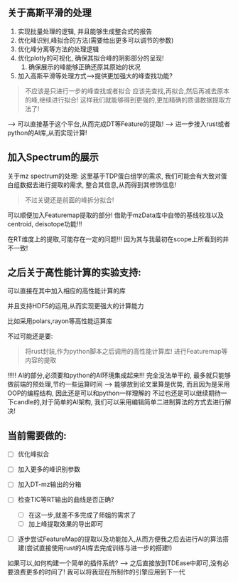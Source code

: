 

## 关于高斯平滑的处理
1. 实现批量处理的逻辑, 并且能够生成整合式的报告
2. 优化峰识别,峰拟合的方法(需要给出更多可以调节的参数)
3. 优化峰分离等方法的处理逻辑
4. 优化plotly的可视化, 确保其拟合峰的阴影部分的呈现!
   1.  确保展示的峰能够正确还原其原始的状况
5. 加入高斯平滑等处理方式-->提供更加强大的峰查找功能?


> 不应该是只进行一步的峰查找或者拟合
> 应该先查找,再拟合,然后再减去原本的峰,继续进行拟合! 这样我们就能够得到更强的,更加精确的质谱数据提取方法了!

--> 可以直接基于这个平台,从而完成DT等Feature的提取!
--> 进一步接入rust或者python的AI库,从而实现计算!




## 加入Spectrum的展示
关于mz spectrum的处理:
这里基于TDP蛋白组学的需求,  我们可能会有大致对蛋白组数据去进行提取的需求, 整合其信息,从而得到其修饰信息!
> 不过关键还是前面的峰拆分拟合!

可以顺便加入Featuremap提取的部分! 借助于mzData库中自带的基线校准以及centroid, deisotope功能!!! 




在RT维度上的提取,可能存在一定的问题!!!
因为其与我最初在scope上所看到的并不一致!


## 之后关于高性能计算的实验支持:

可以直接在其中加入相应的高性能计算的库

并且支持HDF5的运用,从而实现更强大的计算能力

比如采用polars,rayon等高性能运算库

不过可能还是要:
> 将rust封装,作为python脚本之后调用的高性能计算库!
> 进行Featuremap等内容的提取

!!!!! AI的部分,必须要和python的AI环境集成起来!!! 完全没法单干的, 最多就只能够做前端的预处理,节约一些运算时间 --> 能够放到论文里算是优势, 而且因为是采用OOP的编程结构, 因此还是可以和python一样理解的
不过也还是可以继续期待一下candle的,对于简单的AI架构, 我们可以采用编辑简单二进制算法的方式去进行解决!




## 当前需要做的:

- [ ] 优化峰拟合
- [ ] 加入更多的峰识别参数
- [ ] 加入DT-mz输出的分箱
- [ ] 检查TIC等RT输出的曲线是否正确?
  - [ ] 在这一步,就差不多完成了师姐的需求了
  - [ ] 加上峰提取效果的导出即可
- [ ] 逐步尝试FeatureMap的提取以及功能加入,从而方便我之后去进行AI的算法搭建(尝试直接使用rust的AI库去完成训练与进一步的搭建!)


如果可以,如何构建一个简单的插件系统? --> 之后直接放到TDEase中即可,没有必要浪费更多的时间了!
我可以将我现在所制作的引擎应用到下一代
